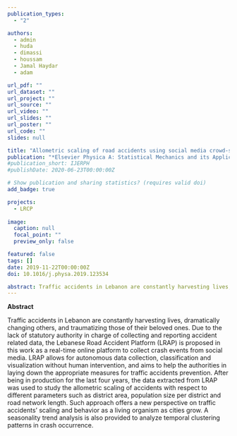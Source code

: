```yaml
---
publication_types:
  - "2"

authors:
  - admin
  - huda
  - dimassi
  - houssam
  - Jamal Haydar
  - adam

url_pdf: ""
url_dataset: ""
url_project: ""
url_source: ""
url_video: ""
url_slides: ""
url_poster: ""
url_code: ""
slides: null

title: "Allometric scaling of road accidents using social media crowd-sourced data"
publication: "*Elsevier Physica A: Statistical Mechanics and its Applications*"
#publication_short: IJERPH
#publishDate: 2020-06-23T00:00:00Z

# Show publication and sharing statistics? (requires valid doi)
add_badge: true

projects:
  - LRCP
  
image:
  caption: null
  focal_point: ""
  preview_only: false

featured: false
tags: []
date: 2019-11-22T00:00:00Z
doi: 10.1016/j.physa.2019.123534

abstract: Traffic accidents in Lebanon are constantly harvesting lives, dramatically changing others, and traumatizing those of their beloved ones. Due to the lack of statutory authority in charge of collecting and reporting accident related data, the Lebanese Road Accident Platform (LRAP) is proposed in this work as a real-time online platform to collect crash events from social media. LRAP allows for autonomous data collection, classification and visualization without human intervention, and aims to help the authorities in laying down the appropriate measures for traffic accidents prevention. After being in production for the last four years, the data extracted from LRAP was used to study the allometric scaling of accidents with respect to different parameters such as district area, population size per district and road network length. Such approach offers a new perspective on traffic accidents’ scaling and behavior as a living organism as cities grow. A seasonality trend analysis is also provided to analyze temporal clustering patterns in crash occurrence.
---
```


**Abstract**

Traffic accidents in Lebanon are constantly harvesting lives, dramatically changing others, and traumatizing those of their beloved ones. Due to the lack of statutory authority in charge of collecting and reporting accident related data, the Lebanese Road Accident Platform (LRAP) is proposed in this work as a real-time online platform to collect crash events from social media. LRAP allows for autonomous data collection, classification and visualization without human intervention, and aims to help the authorities in laying down the appropriate measures for traffic accidents prevention. After being in production for the last four years, the data extracted from LRAP was used to study the allometric scaling of accidents with respect to different parameters such as district area, population size per district and road network length. Such approach offers a new perspective on traffic accidents’ scaling and behavior as a living organism as cities grow. A seasonality trend analysis is also provided to analyze temporal clustering patterns in crash occurrence.